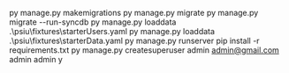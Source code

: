 py manage.py makemigrations
py manage.py migrate
py manage.py migrate --run-syncdb
py manage.py loaddata .\psiu\fixtures\starterUsers.yaml
py manage.py loaddata .\psiu\fixtures\starterData.yaml 
py manage.py runserver
pip install -r requirements.txt
py manage.py createsuperuser
admin
admin@gmail.com
admin
admin
y
